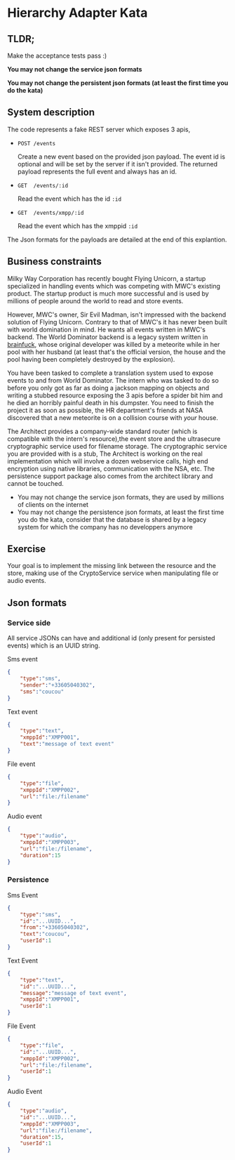 Hierarchy Adapter Kata
=============

TLDR;
---------
Make the acceptance tests pass :)

**You may not change the service json formats**

**You may not change the persistent json formats (at least the first time you do the kata)**

System description
---------
The code represents a fake REST server which exposes 3 apis, 

* `POST /events`
    
    Create a new event based on the provided json payload. The event id is optional and will be set by the server if it isn't provided. The returned payload represents the full event and always has an id.

* `GET  /events/:id`

    Read the event which has the id `:id`

* `GET  /events/xmpp/:id`
    
    Read the event which has the xmppid `:id`

The Json formats for the payloads are detailed at the end of this explantion.

Business constraints 
--------
Milky Way Corporation has recently bought Flying Unicorn, a startup specialized in handling events which was competing with MWC's existing product. The startup product is much more successful and is used by millions of people around the world to read and store events. 

However, MWC's owner, Sir Evil Madman, isn't impressed with the backend solution of Flying Unicorn. Contrary to that of MWC's it has never been built with world domination in mind. He wants all events written in MWC's backend. The  World Dominator backend is a legacy system written in [brainfuck](http://en.wikipedia.org/wiki/Brainfuck), whose original developer was killed by a meteorite while in her pool with her husband (at least that's the official version, the house and the pool having been completely destroyed by the explosion). 

You have been tasked to complete a translation system used to expose events to and from World Dominator. The intern who was tasked to do so before you only got as far as doing a jackson mapping on objects and writing a stubbed resource exposing the 3 apis before a spider bit him and he died an horribly painful death in his dumpster. You need to finish the project it as soon as possible, the HR department's friends at NASA discovered that a new meteorite is on a collision course with _your_ house.

The Architect provides a company-wide standard router (which is compatible with the intern's resource),the event store and the ultrasecure cryptographic service used for filename storage. The cryptographic service you are provided with is a stub, The Architect is working on the real implementation which will involve a dozen webservice calls, high end encryption using native libraries, communication with the NSA, etc. The persistence support package also comes from the architect library and cannot be touched.

* You may not change the service json formats, they are used by millions of clients on the internet
* You may not change the persistence json formats, at least the first time you do the kata, consider that the database is shared by a legacy system for which the company has no developpers anymore

Exercise
-----------
Your goal is to implement the missing link between the resource and the store, making use of the CryptoService service when manipulating file or audio events.

Json formats
------------- 
### Service side
All service JSONs can have and additional id (only present for persisted events) which is an UUID string. 

Sms event
```json
{
    "type":"sms",
    "sender":"+33605040302",
    "sms":"coucou"
}
```
Text event
```json
{
    "type":"text",
    "xmppId":"XMPP001",
    "text":"message of text event"
}
```
File event
```json
{
    "type":"file",
    "xmppId":"XMPP002",
    "url":"file:/filename"
}
```
Audio  event
```json
{
    "type":"audio",
    "xmppId":"XMPP003",
    "url":"file:/filename",
    "duration":15
}
```

### Persistence

Sms Event
```json
{
    "type":"sms",
    "id":"...UUID...",
    "from":"+33605040302",
    "text":"coucou",
    "userId":1
}
```
Text Event
```json
{
    "type":"text",
    "id":"...UUID...",
    "message":"message of text event",
    "xmppId":"XMPP001",
    "userId":1
}
```
File Event
```json
{
    "type":"file",
    "id":"...UUID...",
    "xmppId":"XMPP002",
    "url":"file:/filename",
    "userId":1
}
```
Audio Event
```json
{
    "type":"audio",
    "id":"...UUID...",
    "xmppId":"XMPP003",
    "url":"file:/filename",
    "duration":15,
    "userId":1
}
```
